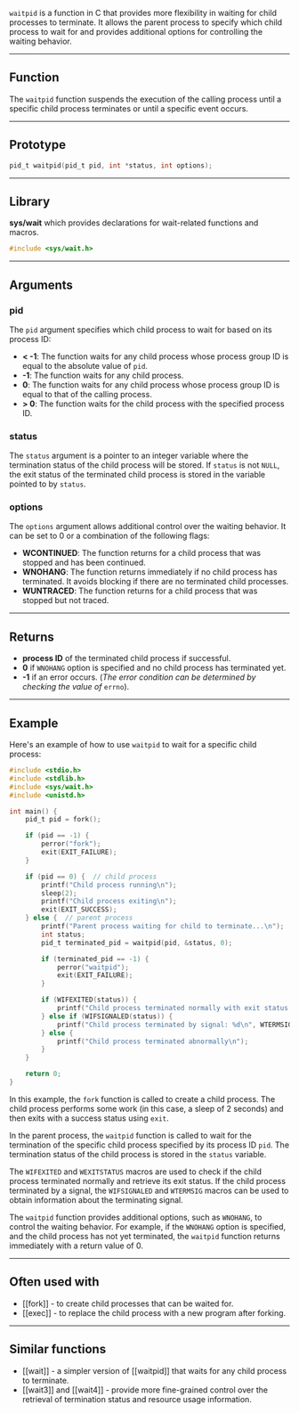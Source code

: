 `waitpid` is a function in C that provides more flexibility in waiting for child processes to terminate. It allows the parent process to specify which child process to wait for and provides additional options for controlling the waiting behavior.

---
## Function

The `waitpid` function suspends the execution of the calling process until a specific child process terminates or until a specific event occurs.

---
## Prototype

```c
pid_t waitpid(pid_t pid, int *status, int options);
```

---
## Library

**sys/wait** which provides declarations for wait-related functions and macros.

```c
#include <sys/wait.h>
```

---
## Arguments

### pid

The `pid` argument specifies which child process to wait for based on its process ID:

- **< -1**: The function waits for any child process whose process group ID is equal to the absolute value of `pid`.
- **-1**: The function waits for any child process.
- **0**: The function waits for any child process whose process group ID is equal to that of the calling process.
- **> 0**: The function waits for the child process with the specified process ID.

### status

The `status` argument is a pointer to an integer variable where the termination status of the child process will be stored. If `status` is not `NULL`, the exit status of the terminated child process is stored in the variable pointed to by `status`.

### options

The `options` argument allows additional control over the waiting behavior. It can be set to 0 or a combination of the following flags:

- **WCONTINUED**: The function returns for a child process that was stopped and has been continued.
- **WNOHANG**: The function returns immediately if no child process has terminated. It avoids blocking if there are no terminated child processes.
- **WUNTRACED**: The function returns for a child process that was stopped but not traced.

---
## Returns

- **process ID** of the terminated child process if successful.
- **0** if `WNOHANG` option is specified and no child process has terminated yet.
- **-1** if an error occurs. (*The error condition can be determined by checking the value of* `errno`).

---
## Example

Here's an example of how to use `waitpid` to wait for a specific child process:

```c
#include <stdio.h>
#include <stdlib.h>
#include <sys/wait.h>
#include <unistd.h>

int main() {
    pid_t pid = fork();

    if (pid == -1) {
        perror("fork");
        exit(EXIT_FAILURE);
    }

    if (pid == 0) {  // child process
        printf("Child process running\n");
        sleep(2);
        printf("Child process exiting\n");
        exit(EXIT_SUCCESS);
    } else {  // parent process
        printf("Parent process waiting for child to terminate...\n");
        int status;
        pid_t terminated_pid = waitpid(pid, &status, 0);

        if (terminated_pid == -1) {
            perror("waitpid");
            exit(EXIT_FAILURE);
        }

        if (WIFEXITED(status)) {
            printf("Child process terminated normally with exit status: %d\n", WEXITSTATUS(status));
        } else if (WIFSIGNALED(status)) {
            printf("Child process terminated by signal: %d\n", WTERMSIG(status));
        } else {
            printf("Child process terminated abnormally\n");
        }
    }

    return 0;
}
```
In this example, the `fork` function is called to create a child process. The child process performs some work (in this case, a sleep of 2 seconds) and then exits with a success status using `exit`.

In the parent process, the `waitpid` function is called to wait for the termination of the specific child process specified by its process ID `pid`. The termination status of the child process is stored in the `status` variable.

The `WIFEXITED` and `WEXITSTATUS` macros are used to check if the child process terminated normally and retrieve its exit status. If the child process terminated by a signal, the `WIFSIGNALED` and `WTERMSIG` macros can be used to obtain information about the terminating signal.

The `waitpid` function provides additional options, such as `WNOHANG`, to control the waiting behavior. For example, if the `WNOHANG` option is specified, and the child process has not yet terminated, the `waitpid` function returns immediately with a return value of 0.

---
## Often used with

- [[fork]] - to create child processes that can be waited for.
- [[exec]] - to replace the child process with a new program after forking.

---
## Similar functions

- [[wait]] - a simpler version of [[waitpid]] that waits for any child process to terminate.
- [[wait3]] and [[wait4]] - provide more fine-grained control over the retrieval of termination status and resource usage information.